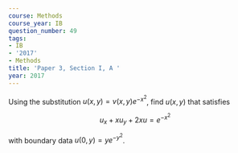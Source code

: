 ```yaml
---
course: Methods
course_year: IB
question_number: 49
tags:
- IB
- '2017'
- Methods
title: 'Paper 3, Section I, A '
year: 2017
---
```




Using the substitution $u(x, y)=v(x, y) e^{-x^{2}}$, find $u(x, y)$ that satisfies

$$u_{x}+x u_{y}+2 x u=e^{-x^{2}}$$

with boundary data $u(0, y)=y e^{-y^{2}}$.